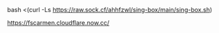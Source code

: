 bash <(curl -Ls https://raw.sock.cf/ahhfzwl/sing-box/main/sing-box.sh)

https://fscarmen.cloudflare.now.cc/
